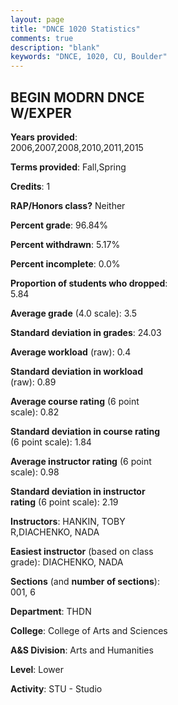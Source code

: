 ```yaml
---
layout: page
title: "DNCE 1020 Statistics"
comments: true
description: "blank"
keywords: "DNCE, 1020, CU, Boulder"
--- 
```

<head>
<script src="https://ajax.googleapis.com/ajax/libs/jquery/2.1.3/jquery.min.js"></script>
<script src="https://dl.dropboxusercontent.com/s/pc42nxpaw1ea4o9/highcharts.js?dl=0"></script>
<!-- <script src="../assets/js/highcharts.js"></script> -->
<style type="text/css">@font-face {
	font-family: "Bebas Neue";
	src: url(https://www.filehosting.org/file/details/544349/BebasNeue%20Regular.otf) format("opentype");
	}
	h1.Bebas { 
		font-family: "Bebas Neue", Verdana, Tahoma;
	}
</style>
</head>
<body>
	<div id="container" style="float: right; width: 45%; height: 88%; margin-left: 2.5%; margin-right: 2.5%;"></div>
	<script language="JavaScript">
		$(document).ready(function() {
		var chart = {type: 'column'};
		var title = {text: 'Grade Distribution'};
		var xAxis = {categories: ['A','B','C','D','F'],crosshair: true};
		var yAxis = {min: 0,title: {text: 'Percentage'}};
		var tooltip = {headerFormat: '<center><b><span style="font-size:20px">{point.key}</span></b></center>',
		               pointFormat: '<td style="padding:0"><b>{point.y:.1f}%</b></td>',
		               footerFormat: '</table>',shared: true,useHTML: true};
		var plotOptions = {column: {pointPadding: 0.0,borderWidth: 0}};  
		var credits = {enabled: false};var series= [{name: 'Percent',data: [67.2,24.8,6.4,0.0,1.6,]}];
		var json = {};
		json.chart = chart;
		json.title = title;
		json.tooltip = tooltip;
		json.xAxis = xAxis;
		json.yAxis = yAxis;  
		json.series = series;
		json.plotOptions = plotOptions;  
		json.credits = credits;
		$('#container').highcharts(json);
	});
	</script>
</body>
			   
## BEGIN MODRN DNCE W/EXPER

**Years provided**: 2006,2007,2008,2010,2011,2015

**Terms provided**: Fall,Spring

**Credits**: 1

**RAP/Honors class?** Neither

**Percent grade**: 96.84%

**Percent withdrawn**: 5.17%

**Percent incomplete**: 0.0%

**Proportion of students who dropped**: 5.84

**Average grade** (4.0 scale): 3.5

**Standard deviation in grades**: 24.03

**Average workload** (raw): 0.4

**Standard deviation in workload** (raw): 0.89

**Average course rating** (6 point scale): 0.82

**Standard deviation in course rating** (6 point scale): 1.84

**Average instructor rating** (6 point scale): 0.98

**Standard deviation in instructor rating** (6 point scale): 2.19

**Instructors**: HANKIN, TOBY R,DIACHENKO, NADA

**Easiest instructor** (based on class grade): DIACHENKO, NADA

**Sections** (and **number of sections**): 001, 6

**Department**: THDN

**College**: College of Arts and Sciences

**A&S Division**: Arts and Humanities

**Level**: Lower

**Activity**: STU - Studio